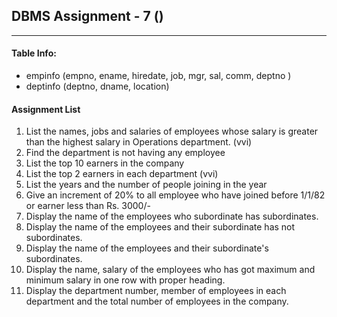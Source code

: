 ## DBMS Assignment - 7 ()
---

####  Table Info:
- empinfo (empno, ename, hiredate, job, mgr, sal, comm, deptno )
- deptinfo (deptno, dname, location)

#### Assignment List
1. List the names, jobs and salaries of employees whose salary is greater than the highest salary in Operations department. (vvi)
2. Find the department is not having any employee
3. List the top 10 earners in the company
4. List the top 2 earners in each department (vvi)
5. List the years and the number of people joining in the year
6. Give an increment of 20% to all employee who have joined before 1/1/82 or earner less than Rs. 3000/-
7. Display the name of the employees who subordinate has subordinates.
8. Display the name of the employees and their subordinate has not subordinates.
9.  Display the name of the employees and their subordinate's subordinates.
10. Display the name, salary of the employees who has got maximum and minimum salary in one row with proper heading.
11. Display the department number, member of employees in each department and the total number of employees in the company.
